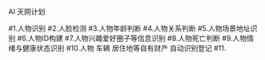 

AI 天网计划

#1.人物识别
#2.人脸检测
#3.人物年龄判断
#4.人物关系判断
#5.人物场景地址识别
#6.人物ID构建
#7.人物兴趣爱好圈子等信息识别
#8.人物死亡判断
#9.人物情绪与健康状态识别
#10.人物 车辆 居住地等自有财产 自动识别登记
#11.

